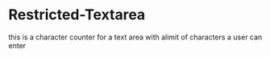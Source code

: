 # Restricted-Textarea
this is a character counter for a text area with  alimit of characters a user can enter
